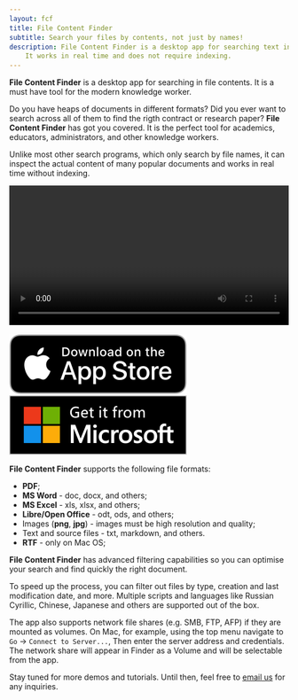 ```yaml
---
layout: fcf
title: File Content Finder
subtitle: Search your files by contents, not just by names!
description: File Content Finder is a desktop app for searching text in file contents.
    It works in real time and does not require indexing.
---
```


<!-- # What is it? -->

<strong>File Content Finder</strong> is a desktop app for searching in file contents.
It is a must have tool for the modern knowledge worker.

Do you have heaps of documents in different formats? Did you ever want to search
across all of them to find the rigth contract or research paper? 
<strong>File Content Finder</strong> has got you covered.
It is the perfect tool for academics, educators, administrators, and
other knowledge workers.

Unlike most other search programs, which only search by file names,
it can inspect the actual content of many popular
documents and works in real time without indexing.

<p class="image-gallery">
<video controls id="myVideo" width="100%" class='video-js' controls preload='auto' data-setup='{}'>
    <source src="/products/file-content-finder/fcf-from-youtube.mp4" type="video/mp4">
    Your browser doesn't support HTML5 video tag.
</video>
</p>

<div class="buy-from-stores-container">
    <div class="buy-from-store-link">
        <a href="https://itunes.apple.com/au/app/file-content-finder/id1448621435" target="_">
            <img src="/products/file-content-finder/download_apple_store_320.png" alt="Apple Store" />
        </a>
    </div>
    <div class="buy-from-store-link">
        <a href="https://www.microsoft.com/en-au/p/file-content-finder/9mzc4sk6j6bp">
            <img src="/products/file-content-finder/download_microsoft_store_320_sized.png" alt="Microsoft Store" />
        </a>
    </div>
</div>

<strong>File Content Finder</strong> supports the following file formats:
- **PDF**;
- **MS Word** - doc, docx, and others;
- **MS Excel** - xls, xlsx, and others;
- **Libre/Open Office** - odt, ods, and others;
- Images (**png**, **jpg**) - images must be high resolution and quality;
- Text and source files - txt, markdown, and others.
- **RTF** - only on Mac OS;

<strong>File Content Finder</strong> has advanced filtering capabilities 
so you can optimise your search and find quickly
the right document. 

To speed up the process, you can filter out files by type, 
creation and last modification date, and more.
Multiple scripts and languages like Russian Cyrillic, Chinese, 
Japanese and others are supported out of the box.

The app also supports network file shares (e.g. SMB, FTP, AFP) 
if they are mounted as volumes. On Mac, for example, using the top menu navigate to 
`Go` -> `Connect to Server...`,
Then enter the server address and credentials. 
The network share will appear in Finder as a Volume and will be selectable from the app.

<!-- Here is a showcase of the main functionalities and settings: -->

<!-- Fancy Box doco - https://fancyapps.com/fancybox/3/docs/#images -->
<!-- <p class="image-gallery">
    <a data-fancybox="english-fcf" href="./screenshots/English Search.png" data-caption="Search in English.">
        <img width="200px" src="./screenshots/English Search.png.jpg"  alt="Screenshot" />
    </a>
    <a data-fancybox="english-fcf" href="./screenshots/Chinese Search.png" data-caption="Search in Chinese.">
        <img width="200px" src="./screenshots/Chinese Search.png.jpg"  alt="Screenshot" />
    </a>
    <a data-fancybox="english-fcf" href="./screenshots/Settings - 1 File Filters.png" data-caption="Configure Search - Select which files to include and exclude.">
        <img width="200px" src="./screenshots/Settings - 1 File Filters.png.jpg"  alt="Screenshot" />
    </a>
    <a data-fancybox="english-fcf" href="./screenshots/Settings - 2 Black list.png" data-caption="Configure Search - Select which folder to ignore.">
        <img width="200px" src="./screenshots/Settings - 2 Black list.png.jpg" alt="Screenshot" />
    </a>
    <a data-fancybox="english-fcf" href="./screenshots/Settings - 3 Time Filters.png" data-caption="Configure Search - Include/exclude files based on their modificaion and creation times.">
        <img width="200px" src="./screenshots/Settings - 3 Time Filters.png.jpg" alt="Screenshot" />
    </a>
    <a data-fancybox="english-fcf" href="./screenshots/Settings - 4 OCR Language.png"  data-caption="Configure Search - Select OCR language.">
        <img width="200px" src="./screenshots/Settings - 4 OCR Language.png.jpg" alt="Screenshot" />
    </a>
<p> -->

Stay tuned for more demos and tutorials. Until then, feel free to <a href="mailto:geo.systems.developer@gmail.com">email us</a> for any inquiries.
